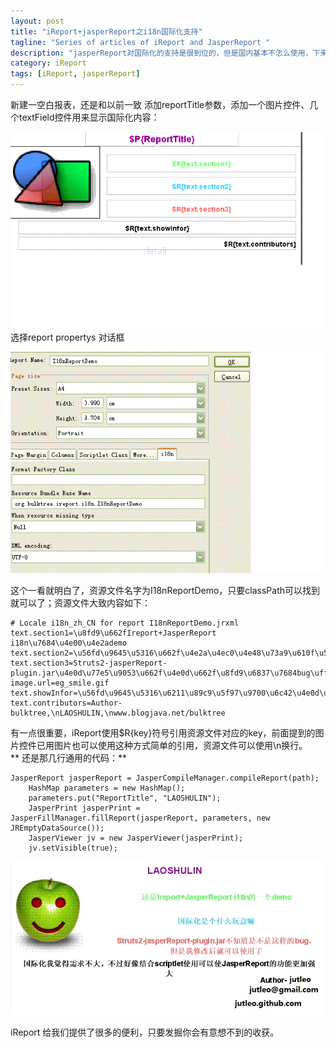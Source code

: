 ```yaml
---
layout: post
title: "iReport+jasperReport之i18n国际化支持"
tagline: "Series of articles of iReport and JasperReport "
description: "jasperReport对国际化的支持是很到位的，但是国内基本不怎么使用，下来看看国际化的使用吧！"
category: iReport
tags: [iReport, jasperReport]
---
```


新建一空白报表，还是和以前一致 添加reportTitle参数，添加一个图片控件、几个textField控件用来显示国际化内容：  

![显示效果](/static/img/20130507004.jpg)  
选择report propertys 对话框

![显示效果](/static/img/20130507005.jpg)  

这个一看就明白了，资源文件名字为I18nReportDemo，只要classPath可以找到就可以了；资源文件大致内容如下：  
	
	# Locale i18n_zh_CN for report I18nReportDemo.jrxml
	text.section1=\u8fd9\u662fIreport+JasperReport i18n\u7684\u4e00\u4e2ademo
	text.section2=\u56fd\u9645\u5316\u662f\u4e2a\u4ec0\u4e48\u73a9\u610f\u561b
	text.section3=Struts2-jasperReport-plugin.jar\u4e0d\u77e5\u9053\u662f\u4e0d\u662f\u8fd9\u6837\u7684bug\uff0c\u4f46\u662f\u6211\u4fee\u6539\u540e\u5c31\u53ef\u4ee5\u4f7f\u7528\u4e86
	image.url=eg_smile.gif
	text.showInfor=\u56fd\u9645\u5316\u6211\u89c9\u5f97\u9700\u6c42\u4e0d\u5927\uff0c\u4e0d\u8fc7\u597d\u50cf\u7ed3\u5408scriptlet\u4f7f\u7528\u53ef\u4ee5\u4f7fJasperReport\u7684\u529f\u80fd\u66f4\u52a0\u5f3a\u5927
	text.contributors=Author-bulktree,\nLAOSHULIN,\nwww.blogjava.net/bulktree  
	
有一点很重要，iReport使用$R{key}符号引用资源文件对应的key，前面提到的图片控件已用图片也可以使用这种方式简单的引用，资源文件可以使用\n换行。  
** 还是那几行通用的代码：**  
	
	JasperReport jasperReport = JasperCompileManager.compileReport(path);
        HashMap parameters = new HashMap();
        parameters.put("ReportTitle", "LAOSHULIN");
        JasperPrint jasperPrint = JasperFillManager.fillReport(jasperReport, parameters, new JREmptyDataSource());
        JasperViewer jv = new JasperViewer(jasperPrint);
        jv.setVisible(true);
		
![显示效果](/static/img/20130507006.jpg) 

iReport 给我们提供了很多的便利，只要发掘你会有意想不到的收获。  